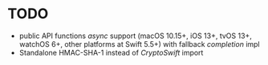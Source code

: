 # TODO

- public API functions *async* support (macOS 10.15+, iOS 13+, tvOS 13+, watchOS 6+, other platforms at Swift 5.5+) with fallback *completion* impl
- Standalone HMAC-SHA-1 instead of *CryptoSwift* import
